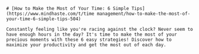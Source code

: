 
    # [How to Make the Most of Your Time: 6 Simple Tips](https://www.mindhaste.com/t/time management/how-to-make-the-most-of-your-time-6-simple-tips-504)

    Constantly feeling like you're racing against the clock? Never seem to have enough hours in the day? It's time to make the most of your precious moments with these 6 easy strategies! Discover how to maximize your productivity and get the most out of each day.
    
